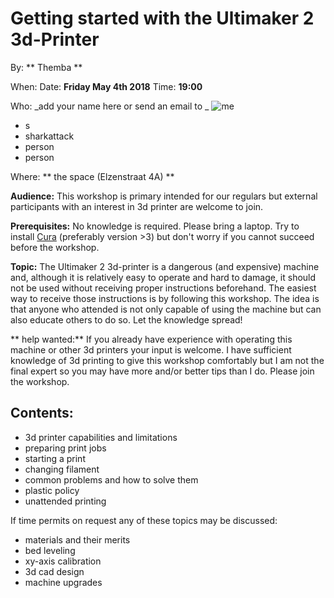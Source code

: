 # Getting started with the Ultimaker 2 3d-Printer

By: ** Themba **

When: Date: **Friday May 4th 2018**  Time: **19:00**

Who: _add your name here or send an email to _
![me](/img/email.png "me")

* s
* sharkattack
* person
* person

Where: ** the space (Elzenstraat 4A) **

**Audience:** This workshop is primary intended for our regulars but external participants with an interest in 3d printer are welcome to join.

**Prerequisites:**
No knowledge is required. Please bring a laptop. Try to install [Cura](https://ultimaker.com/en/products/ultimaker-cura-software) (preferably version >3) but don't worry if you cannot succeed before the workshop. 

**Topic:**
The Ultimaker 2 3d-printer is a dangerous (and expensive) machine and, although it is relatively easy to operate and hard to damage, it should not be used without receiving proper instructions beforehand. The easiest way to receive those instructions is by following this workshop. The idea is that anyone who attended is not only capable of using the machine but can also educate others to do so. Let the knowledge spread!

** help wanted:**
If you already have experience with operating this machine or other 3d printers your input is welcome. I have sufficient knowledge of 3d printing to give this workshop comfortably but I am not the final expert so you may have more and/or better tips than I do. Please join the workshop.

## Contents:
* 3d printer capabilities and limitations
* preparing print jobs
* starting a print
* changing filament
* common problems and how to solve them
* plastic policy
* unattended printing

If time permits on request any of these topics may be discussed:

* materials and their merits
* bed leveling
* xy-axis calibration
* 3d cad design
* machine upgrades
